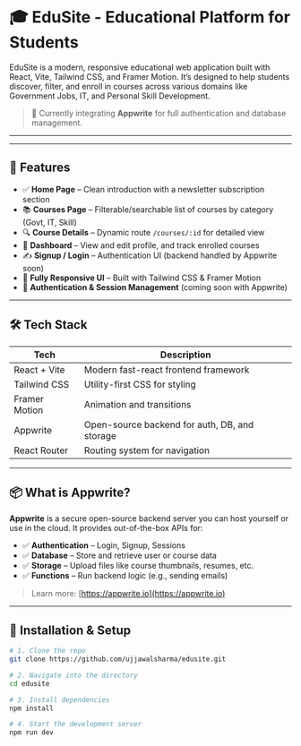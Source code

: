 # 🎓 EduSite - Educational Platform for Students

EduSite is a modern, responsive educational web application built with React, Vite, Tailwind CSS, and Framer Motion. It’s designed to help students discover, filter, and enroll in courses across various domains like Government Jobs, IT, and Personal Skill Development.

> 🚀 Currently integrating **Appwrite** for full authentication and database management.

---



---

## 📌 Features

- ✅ **Home Page** – Clean introduction with a newsletter subscription section
- 📚 **Courses Page** – Filterable/searchable list of courses by category (Govt, IT, Skill)
- 🔍 **Course Details** – Dynamic route `/courses/:id` for detailed view
- 🧠 **Dashboard** – View and edit profile, and track enrolled courses
- ✍️ **Signup / Login** – Authentication UI (backend handled by Appwrite soon)
- 🎨 **Fully Responsive UI** – Built with Tailwind CSS & Framer Motion
- 🔐 **Authentication & Session Management** (coming soon with Appwrite)

---

## 🛠️ Tech Stack

| Tech         | Description                                      |
|--------------|--------------------------------------------------|
| React + Vite | Modern fast-react frontend framework             |
| Tailwind CSS | Utility-first CSS for styling                   |
| Framer Motion| Animation and transitions                        |
| Appwrite     | Open-source backend for auth, DB, and storage   |
| React Router | Routing system for navigation                   |

---

## 📦 What is Appwrite?

**Appwrite** is a secure open-source backend server you can host yourself or use in the cloud. It provides out-of-the-box APIs for:

- ✅ **Authentication** – Login, Signup, Sessions
- ✅ **Database** – Store and retrieve user or course data
- ✅ **Storage** – Upload files like course thumbnails, resumes, etc.
- ✅ **Functions** – Run backend logic (e.g., sending emails)

> Learn more: [https://appwrite.io](https://appwrite.io)

---

## 🔧 Installation & Setup

```bash
# 1. Clone the repo
git clone https://github.com/ujjawalsharma/edusite.git

# 2. Navigate into the directory
cd edusite

# 3. Install dependencies
npm install

# 4. Start the development server
npm run dev
